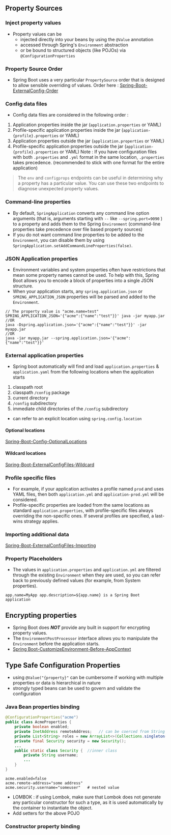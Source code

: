 
## Property Sources
### Inject property values
- Property values can be 
	- injected directly into your beans by using the `@Value` annotation
	- accessed through Spring's `Environment` abstraction
	- or be bound to structured objects (like POJOs) via `@ConfigurationProperties`

### Property Source Order
- Spring Boot uses a very particular `PropertySource` order that is designed to allow sensible overriding of values. 
Order here : [Spring-Boot-ExternalConfig-Order](https://docs.spring.io/spring-boot/docs/current/reference/htmlsingle/#boot-features-external-config)

### Config data files
- Config data files are considered in the following order : 
1. Application properties inside the jar (`application.properties` or YAML)
2. Profile-specific application properties inside the jar (`application-{profile}.properties` or YAML)
3. Application properties outside the jar (`application.properties` or YAML)
4. Profile-specific application properties outside the jar (`application-{profile}.properties` or YAML)
Note : If you have configuration files with both `.properties` and `.yml` format in the same location, `.properties` takes precedence. (recommended to stick with one format for the entire application)
> The `env` and `configprops` endpoints can be useful in determining why a property has a particular value. You can use these two endpoints to diagnose unexpected property values.

### Command-line properties
- By default, `SpringApplication` converts any command line option arguments (that is, arguments starting with `--` like `--spring.port=9090` ) to a property and adds them to the Spring `Environment` (command-line properties take precedence over file based property sources)
- If you do not want command line properties to be added to the `Environment`, you can disable them by using `SpringApplication.setAddCommandLineProperties(false)`.

### JSON Application properties
- Environment variables and system properties often have restrictions that mean some property names cannot be used. To help with this, Spring Boot allows you to encode a block of properties into a single JSON structure.
- When your application starts, any `spring.application.json` or `SPRING_APPLICATION_JSON` properties will be parsed and added to the `Environment`.
```
// The property value is "acme.name=test"
SPRING_APPLICATION_JSON='{"acme":{"name":"test"}}' java -jar myapp.jar
//OR
java -Dspring.application.json='{"acme":{"name":"test"}}' -jar myapp.jar
//OR
java -jar myapp.jar --spring.application.json='{"acme":{"name":"test"}}'
```

### External application properties
- Spring boot automatically will find and load `application.properties` & `application.yaml` from the following locations when the application starts
1. classpath root
2. classpath `/config` package
3. current directory
4. `/config` subdirectory
5. immediate child directories of the `/config` subdirectory
- can refer to an explicit location using `spring.config.location`
#### Optional locations 
[Spring-Boot-Config-OptionalLocations](https://docs.spring.io/spring-boot/docs/current/reference/htmlsingle/#boot-features-external-config-optional-prefix)
#### Wildcard locations
[Spring-Boot-ExternalConfigFiles-Wildcard](https://docs.spring.io/spring-boot/docs/current/reference/htmlsingle/#boot-features-external-config-files-wildcards)

### Profile specific files
- For example, if your application activates a profile named `prod` and uses YAML files, then both `application.yml` and `application-prod.yml` will be considered.
- Profile-specific properties are loaded from the same locations as standard `application.properties`, with profile-specific files always overriding the non-specific ones. If several profiles are specified, a last-wins strategy applies.
### Importing additional data
[Spring-Boot-ExternalConfigFiles-Importing](https://docs.spring.io/spring-boot/docs/current/reference/htmlsingle/#boot-features-external-config-files-importing)

### Property Placeholders
- The values in `application.properties` and `application.yml` are filtered through the existing `Environment` when they are used, so you can refer back to previously defined values (for example, from System properties).
```properties
app.name=MyApp app.description=${app.name} is a Spring Boot application
```

## Encrypting properties
- Spring Boot does ***NOT*** provide any built in support for encrypting property values. 
- The `EnvironmentPostProcessor` interface allows you to manipulate the `Environment` before the application starts.
- [Spring Boot-CustomizeEnvironment-Before-AppContext](https://docs.spring.io/spring-boot/docs/current/reference/htmlsingle/#howto-customize-the-environment-or-application-context)

## Type Safe Configuration Properties
- using `@Value("{property}"` can be cumbersome if working with multiple properties or data is hierarchical in nature
- strongly typed beans can be used to govern and validate the configuration

### Java Bean properties binding
```java
@ConfigurationProperties("acme") 
public class AcmeProperties { 
	private boolean enabled;
	private InetAddress remoteAddress;   // can be coerced from String
	private List<String> roles = new ArrayList<>(Collections.singleton("USER"));  //default value is USER
	private final Security security = new Security();
	...
	public static class Security { 	//inner class
		private String username;
		...
	}
}
```
```properties
acme.enabled=false
acme.remote-address="some address"
acme.security.username="someuser"   # nested value
```
- LOMBOK : if using Lombok, make sure that Lombok does not generate any particular constructor for such a type, as it is used automatically by the container to instantiate the object.
- Add setters for the above POJO

### Constructor property binding